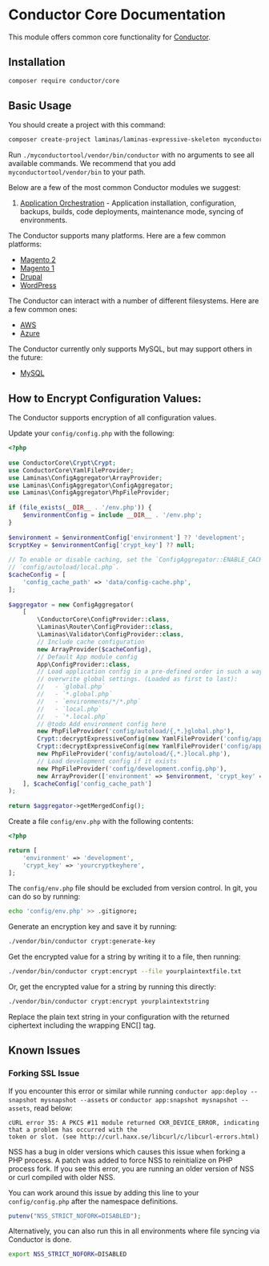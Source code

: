 Conductor Core Documentation
============================

This module offers common core functionality for [Conductor](https://github.com/conductorphp).

## Installation

```bash
composer require conductor/core
```

## Basic Usage

You should create a project with this command:

```bash
composer create-project laminas/laminas-expressive-skeleton myconductortool
```

Run `./myconductortool/vendor/bin/conductor` with no arguments to see all available commands. We recommend that you
add `myconductortool/vendor/bin` to your path.

Below are a few of the most common Conductor modules we suggest:

1. [Application Orchestration](https://github.com/conductorphp/conductor-application-orchestration) - Application
   installation, configuration, backups, builds, code deployments, maintenance mode, syncing of environments.

The Conductor supports many platforms. Here are a few common platforms:

* [Magento 2](https://github.com/conductorphp/conductor-magento-2-platform-support)
* [Magento 1](https://github.com/conductorphp/conductor-magento-1-platform-support)
* [Drupal](https://github.com/conductorphp/conductor-drupal-platform-support)
* [WordPress](https://github.com/conductorphp/conductor-wordpress-platform-support)

The Conductor can interact with a number of different filesystems. Here are a few common ones:

* [AWS](https://github.com/conductorphp/conductor-aws-s3-filesystem-support)
* [Azure](https://github.com/conductorphp/conductor-azure-blob-filesystem-support)

The Conductor currently only supports MySQL, but may support others in the future:

* [MySQL](https://github.com/conductorphp/conductor-mysql-database-support)

## How to Encrypt Configuration Values:

The Conductor supports encryption of all configuration values.

Update your `config/config.php` with the following:

```php
<?php
 
use ConductorCore\Crypt\Crypt;
use ConductorCore\YamlFileProvider;
use Laminas\ConfigAggregator\ArrayProvider;
use Laminas\ConfigAggregator\ConfigAggregator;
use Laminas\ConfigAggregator\PhpFileProvider;
 
if (file_exists(__DIR__ . '/env.php')) {
    $environmentConfig = include __DIR__ . '/env.php';
}
 
$environment = $environmentConfig['environment'] ?? 'development';
$cryptKey = $environmentConfig['crypt_key'] ?? null;
 
// To enable or disable caching, set the `ConfigAggregator::ENABLE_CACHE` boolean in
// `config/autoload/local.php`.
$cacheConfig = [
    'config_cache_path' => 'data/config-cache.php',
];
 
$aggregator = new ConfigAggregator(
    [
        \ConductorCore\ConfigProvider::class,
        \Laminas\Router\ConfigProvider::class,
        \Laminas\Validator\ConfigProvider::class,
        // Include cache configuration
        new ArrayProvider($cacheConfig),
        // Default App module config
        App\ConfigProvider::class,
        // Load application config in a pre-defined order in such a way that local settings
        // overwrite global settings. (Loaded as first to last):
        //   - `global.php`
        //   - `*.global.php`
        //   - `environments/*/*.php`
        //   - `local.php`
        //   - `*.local.php`
        // @todo Add environment config here
        new PhpFileProvider('config/autoload/{,*.}global.php'),
        Crypt::decryptExpressiveConfig(new YamlFileProvider('config/app/{,*.}yaml'), $cryptKey),
        Crypt::decryptExpressiveConfig(new YamlFileProvider('config/app/environments/' . $environment . '/{,*.}yaml'), $cryptKey),
        new PhpFileProvider('config/autoload/{,*.}local.php'),
        // Load development config if it exists
        new PhpFileProvider('config/development.config.php'),
        new ArrayProvider(['environment' => $environment, 'crypt_key' => $cryptKey]),
    ], $cacheConfig['config_cache_path']
);
 
return $aggregator->getMergedConfig();
```

Create a file `config/env.php` with the following contents:

```php
<?php

return [
    'environment' => 'development',
    'crypt_key' => 'yourcryptkeyhere',
];
```

The `config/env.php` file should be excluded from version control. In git, you can do so by running:

```bash
echo 'config/env.php' >> .gitignore;
```

Generate an encryption key and save it by running:

```bash
./vendor/bin/conductor crypt:generate-key
```

Get the encrypted value for a string by writing it to a file, then running:

```bash
./vendor/bin/conductor crypt:encrypt --file yourplaintextfile.txt
```

Or, get the encrypted value for a string by running this directly:

```bash
./vendor/bin/conductor crypt:encrypt yourplaintextstring
```

Replace the plain text string in your configuration with the returned ciphertext including the wrapping ENC[] tag.

## Known Issues

### Forking SSL Issue

If you encounter this error or similar while running `conductor app:deploy --snapshot mysnapshot --assets`
or `conductor app:snapshot mysnapshot --assets`, read below:

```
cURL error 35: A PKCS #11 module returned CKR_DEVICE_ERROR, indicating that a problem has occurred with the 
token or slot. (see http://curl.haxx.se/libcurl/c/libcurl-errors.html)
```

NSS has a bug in older versions which causes this issue when forking a PHP process. A patch was added to
force NSS to reinitialize on PHP process fork. If you see this error, you are running an older version of
NSS or curl compiled with older NSS.

You can work around this issue by adding this line to your `config/config.php` after the namespace definitions.

```php
putenv("NSS_STRICT_NOFORK=DISABLED");
```

Alternatively, you can also run this in all environments where file syncing via Conductor is done.

```bash
export NSS_STRICT_NOFORK=DISABLED
```

